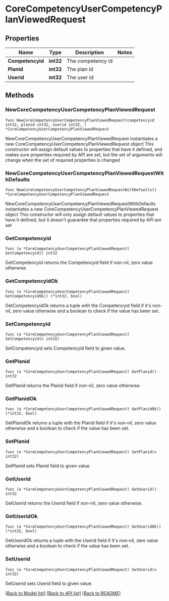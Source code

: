 # CoreCompetencyUserCompetencyPlanViewedRequest

## Properties

Name | Type | Description | Notes
------------ | ------------- | ------------- | -------------
**Competencyid** | **int32** | The competency id | 
**Planid** | **int32** | The plan id | 
**Userid** | **int32** | The user id | 

## Methods

### NewCoreCompetencyUserCompetencyPlanViewedRequest

`func NewCoreCompetencyUserCompetencyPlanViewedRequest(competencyid int32, planid int32, userid int32, ) *CoreCompetencyUserCompetencyPlanViewedRequest`

NewCoreCompetencyUserCompetencyPlanViewedRequest instantiates a new CoreCompetencyUserCompetencyPlanViewedRequest object
This constructor will assign default values to properties that have it defined,
and makes sure properties required by API are set, but the set of arguments
will change when the set of required properties is changed

### NewCoreCompetencyUserCompetencyPlanViewedRequestWithDefaults

`func NewCoreCompetencyUserCompetencyPlanViewedRequestWithDefaults() *CoreCompetencyUserCompetencyPlanViewedRequest`

NewCoreCompetencyUserCompetencyPlanViewedRequestWithDefaults instantiates a new CoreCompetencyUserCompetencyPlanViewedRequest object
This constructor will only assign default values to properties that have it defined,
but it doesn't guarantee that properties required by API are set

### GetCompetencyid

`func (o *CoreCompetencyUserCompetencyPlanViewedRequest) GetCompetencyid() int32`

GetCompetencyid returns the Competencyid field if non-nil, zero value otherwise.

### GetCompetencyidOk

`func (o *CoreCompetencyUserCompetencyPlanViewedRequest) GetCompetencyidOk() (*int32, bool)`

GetCompetencyidOk returns a tuple with the Competencyid field if it's non-nil, zero value otherwise
and a boolean to check if the value has been set.

### SetCompetencyid

`func (o *CoreCompetencyUserCompetencyPlanViewedRequest) SetCompetencyid(v int32)`

SetCompetencyid sets Competencyid field to given value.


### GetPlanid

`func (o *CoreCompetencyUserCompetencyPlanViewedRequest) GetPlanid() int32`

GetPlanid returns the Planid field if non-nil, zero value otherwise.

### GetPlanidOk

`func (o *CoreCompetencyUserCompetencyPlanViewedRequest) GetPlanidOk() (*int32, bool)`

GetPlanidOk returns a tuple with the Planid field if it's non-nil, zero value otherwise
and a boolean to check if the value has been set.

### SetPlanid

`func (o *CoreCompetencyUserCompetencyPlanViewedRequest) SetPlanid(v int32)`

SetPlanid sets Planid field to given value.


### GetUserid

`func (o *CoreCompetencyUserCompetencyPlanViewedRequest) GetUserid() int32`

GetUserid returns the Userid field if non-nil, zero value otherwise.

### GetUseridOk

`func (o *CoreCompetencyUserCompetencyPlanViewedRequest) GetUseridOk() (*int32, bool)`

GetUseridOk returns a tuple with the Userid field if it's non-nil, zero value otherwise
and a boolean to check if the value has been set.

### SetUserid

`func (o *CoreCompetencyUserCompetencyPlanViewedRequest) SetUserid(v int32)`

SetUserid sets Userid field to given value.



[[Back to Model list]](../README.md#documentation-for-models) [[Back to API list]](../README.md#documentation-for-api-endpoints) [[Back to README]](../README.md)


